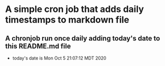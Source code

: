 A simple cron job that adds daily timestamps to markdown file
============================================================
## A chronjob run once daily adding today's date to this README.md file
* today's date is Mon Oct  5 21:07:12 MDT 2020
